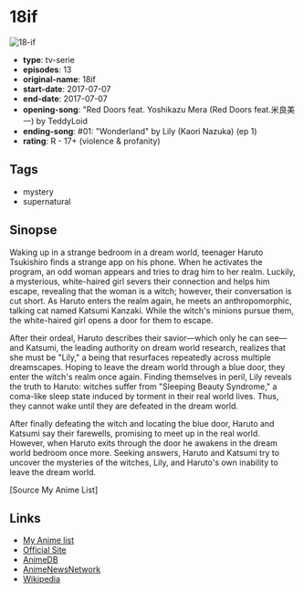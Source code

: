 # 18if

![18-if](https://cdn.myanimelist.net/images/anime/7/86743.jpg)

-   **type**: tv-serie
-   **episodes**: 13
-   **original-name**: 18if
-   **start-date**: 2017-07-07
-   **end-date**: 2017-07-07
-   **opening-song**: "Red Doors feat. Yoshikazu Mera (Red Doors feat.米良美一) by TeddyLoid
-   **ending-song**: #01: "Wonderland" by Lily (Kaori Nazuka) (ep 1)
-   **rating**: R - 17+ (violence & profanity)

## Tags

-   mystery
-   supernatural

## Sinopse

Waking up in a strange bedroom in a dream world, teenager Haruto Tsukishiro finds a strange app on his phone. When he activates the program, an odd woman appears and tries to drag him to her realm. Luckily, a mysterious, white-haired girl severs their connection and helps him escape, revealing that the woman is a witch; however, their conversation is cut short. As Haruto enters the realm again, he meets an anthropomorphic, talking cat named Katsumi Kanzaki. While the witch's minions pursue them, the white-haired girl opens a door for them to escape.

After their ordeal, Haruto describes their savior—which only he can see—and Katsumi, the leading authority on dream world research, realizes that she must be "Lily," a being that resurfaces repeatedly across multiple dreamscapes. Hoping to leave the dream world through a blue door, they enter the witch's realm once again. Finding themselves in peril, Lily reveals the truth to Haruto: witches suffer from "Sleeping Beauty Syndrome," a coma-like sleep state induced by torment in their real world lives. Thus, they cannot wake until they are defeated in the dream world.

After finally defeating the witch and locating the blue door, Haruto and Katsumi say their farewells, promising to meet up in the real world. However, when Haruto exits through the door he awakens in the dream world bedroom once more. Seeking answers, Haruto and Katsumi try to uncover the mysteries of the witches, Lily, and Haruto's own inability to leave the dream world.

[Source My Anime List]

## Links

-   [My Anime list](https://myanimelist.net/anime/35248/18if)
-   [Official Site](http://18if.jp/)
-   [AnimeDB](http://anidb.info/perl-bin/animedb.pl?show=anime&aid=12576)
-   [AnimeNewsNetwork](http://www.animenewsnetwork.com/encyclopedia/anime.php?id=19410)
-   [Wikipedia](https://en.wikipedia.org/wiki/18if)
